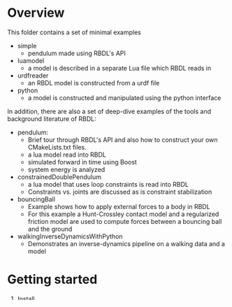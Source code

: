 # Overview

This folder contains a set of minimal examples 

- simple
  - pendulum made using RBDL's API
- luamodel 
  - a model is described in a separate Lua file which RBDL reads in
- urdfreader 
  - an RBDL model is constructed from a urdf file
- python 
  - a model is constructed and manipulated using the python interface

In addition, there are also a set of deep-dive examples of the tools and background literature of RBDL:

- pendulum:
  - Brief tour through RBDL's API and also how to construct your own CMakeLists.txt files.
  - a lua model read into RBDL
  - simulated forward in time using Boost
  - system energy is analyzed
- constrainedDoublePendulum
  - a lua model that uses loop constraints is read into RBDL
  - Constraints vs. joints are discussed as is constraint stabilization
- bouncingBall 
  - Example shows how to apply external forces to a body in RBDL
  - For this example a Hunt-Crossley contact model and a regularized friction model are used to compute forces between a bouncing ball and the ground                       
- walkingInverseDynamicsWithPython
  - Demonstrates an inverse-dynamics pipeline on a walking data and a model

# Getting started

1. Install 
  - RBDL: https://github.com/ORB-HD/rbdl-orb
    - Note: All optional dependencies are required to go through these examples except those related to the muscle addon's muscle-fitting option.  
  - Meshup: https://github.com/ORB-HD/MeshUp
  - Puppeteer: https://github.com/ORB-HD/puppeteer
  -      
2. Each example contains a README.md which contains instructions to run the example, a tour through the code, and literature references (when appropriate, and sparingly used).

If you are trying RBDL for the first time, consider going through the deep-dive examples first (pendulum, constrainedDoublePendulum, bouncingBall, walkingInverseDynamicsWithPython) as these examples have a great deal of documentation to help you get the examples running.

# Contributing

Finally, if you are familiar with these parts of RBDL we'd be happy to receive an example from you on the following topics:

- Quaternion joint
- Custom joint
- Custom constraint
- Muscle fitting


